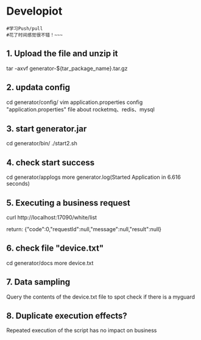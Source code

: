 # Developiot

````
#学习Push/pull
#花了时间感觉很不错！~~~
````

## 1. Upload the file and unzip it

tar -axvf generator-\$\{tar_package_name\}.tar.gz

## 2. updata config

cd generator/config/
vim application.properties
config "application.properties" file about rocketmq、redis、mysql

## 3. start generator.jar

cd generator/bin/
./start2.sh

## 4. check start success
cd generator/applogs
more generator.log(Started Application in 6.616 seconds)

## 5. Executing a business request

curl http://localhost:17090/white/list

return:
{"code":0,"requestId":null,"message":null,"result":null}

## 6. check file "device.txt"

cd generator/docs
more device.txt


## 7. Data sampling

Query the contents of the device.txt file to spot check if there is a myguard


## 8. Duplicate execution effects?

Repeated execution of the script has no impact on business

